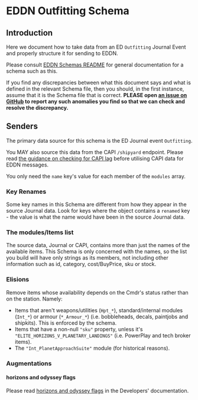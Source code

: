# EDDN Outfitting Schema

## Introduction
Here we document how to take data from an ED `Outfitting` Journal
Event and properly structure it for sending to EDDN.

Please consult [EDDN Schemas README](./README-EDDN-schemas.md) for general
documentation for a schema such as this.

If you find any discrepancies between what this document says and what is
defined in the relevant Schema file, then you should, in the first instance,
assume that it is the Schema file that is correct.
**PLEASE open
[an issue on GitHub](https://github.com/EDCD/EDDN/issues/new/choose)
to report any such anomalies you find so that we can check and resolve the
discrepancy.**

## Senders
The primary data source for this schema is the ED Journal event
`Outfitting`.

You MAY also source this data from the CAPI `/shipyard` endpoint.
Please read
[the guidance on checking for CAPI lag](README-EDDN-schemas.md#detecting-capi-data-lag)
before utilising CAPI data for EDDN messages.

You only need the `name` key's value for each member of the `modules` array.

### Key Renames
Some key names in this Schema are different from how they appear in the source
Journal data.  Look for keys where the object contains a `renamed` key - the
value is what the name would have been in the source Journal data.

### The modules/Items list
The source data, Journal or CAPI, contains more than just the names of the
available items.  This Schema is only concerned with the names, so the list
you build will have only strings as its members, not including other information
such as id, category, cost/BuyPrice, sku or stock.

### Elisions
Remove items whose availability depends on the Cmdr's status rather than on the
station. Namely:

- Items that aren't weapons/utilities (`Hpt_*`), standard/internal
  modules (`Int_*`) or armour (`*_Armour_*`) (i.e. bobbleheads, decals,
  paintjobs and shipkits).  This is enforced by the schema.
- Items that have a non-null `"sku"` property, unless
  it's `"ELITE_HORIZONS_V_PLANETARY_LANDINGS"` (i.e. PowerPlay and tech
  broker items).
- The `"Int_PlanetApproachSuite"` module (for historical reasons).

### Augmentations
#### horizons and odyssey flags
Please read [horizons and odyssey flags](../../docs/Developers.md#horizons-and-odyssey-flags)
in the Developers' documentation.
